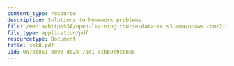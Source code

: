 ```yaml
---
content_type: resource
description: Solutions to homework problems.
file: /media/https%3A/open-learning-course-data-rc.s3.amazonaws.com/2-75-precision-machine-design-fall-2001/0a7bb861b093d62b7bd1ccbb9c0e08a5_sol8.pdf
file_type: application/pdf
resourcetype: Document
title: sol8.pdf
uid: 0a7bb861-b093-d62b-7bd1-ccbb9c0e08a5
---
```

